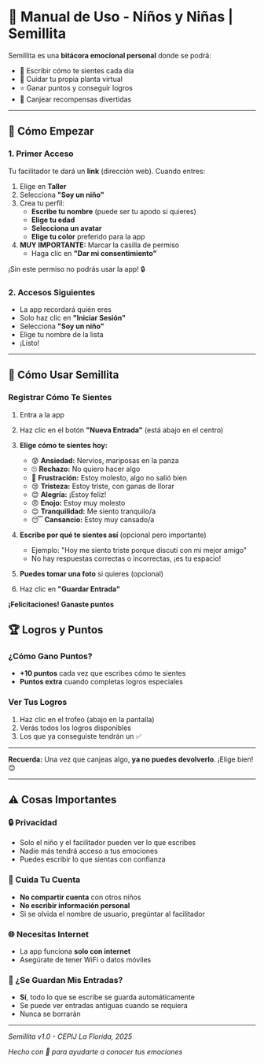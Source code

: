 # 🌱 Manual de Uso - Niños y Niñas | Semillita

Semillita es una **bitácora emocional personal** donde se podrá:
- 📝 Escribir cómo te sientes cada día
- 🌱 Cuidar tu propia planta virtual
- ⭐ Ganar puntos y conseguir logros
- 🎁 Canjear recompensas divertidas

---

## 🚀 Cómo Empezar

### 1. Primer Acceso
Tu facilitador te dará un **link** (dirección web). Cuando entres:

1. Elige en **Taller**
2. Selecciona **"Soy un niño"**
3. Crea tu perfil:
   - **Escribe tu nombre** (puede ser tu apodo si quieres)
   - **Elige tu edad**
   - **Selecciona un avatar**
   - **Elige tu color** preferido para la app
4. **MUY IMPORTANTE:** Marcar la casilla de permiso
   - Haga clic en **"Dar mi consentimiento"**

¡Sin este permiso no podrás usar la app! 🔒

### 2. Accesos Siguientes
- La app recordará quién eres
- Solo haz clic en **"Iniciar Sesión"**
- Selecciona **"Soy un niño"**
- Elige tu nombre de la lista
- ¡Listo!

---

## 🌈 Cómo Usar Semillita

### Registrar Cómo Te Sientes

1. Entra a la app
2. Haz clic en el botón **"Nueva Entrada"** (está abajo en el centro)
3. **Elige cómo te sientes hoy:**
   - 😰 **Ansiedad:** Nervios, mariposas en la panza
   - 🙄 **Rechazo:** No quiero hacer algo
   - 😤 **Frustración:** Estoy molesto, algo no salió bien
   - 😢 **Tristeza:** Estoy triste, con ganas de llorar
   - 😊 **Alegría:** ¡Estoy feliz!
   - 😠 **Enojo:** Estoy muy molesto
   - 😌 **Tranquilidad:** Me siento tranquilo/a
   - 😴 **Cansancio:** Estoy muy cansado/a

4. **Escribe por qué te sientes así** (opcional pero importante)
   - Ejemplo: "Hoy me siento triste porque discutí con mi mejor amigo"
   - No hay respuestas correctas o incorrectas, ¡es tu espacio!

5. **Puedes tomar una foto** si quieres (opcional)

6. Haz clic en **"Guardar Entrada"**

**¡Felicitaciones! Ganaste puntos**

## 🏆 Logros y Puntos

### ¿Cómo Gano Puntos?
- **+10 puntos** cada vez que escribes cómo te sientes
- **Puntos extra** cuando completas logros especiales

### Ver Tus Logros
1. Haz clic en el trofeo (abajo en la pantalla)
2. Verás todos los logros disponibles
3. Los que ya conseguiste tendrán un ✅
---

**Recuerda:** Una vez que canjeas algo, **ya no puedes devolverlo**. ¡Elige bien! 😊

---

## ⚠️ Cosas Importantes

### 🔒 Privacidad
-  Solo el niño y el facilitador pueden ver lo que escribes
-  Nadie más tendrá acceso a tus emociones
-  Puedes escribir lo que sientas con confianza

### 📱 Cuida Tu Cuenta
-  **No compartir cuenta** con otros niños
-  **No escribir información personal**
-  Si se olvida el nombre de usuario, pregúntar al facilitador

### 🌐 Necesitas Internet
- La app funciona **solo con internet**
- Asegúrate de tener WiFi o datos móviles

### 💾 ¿Se Guardan Mis Entradas?
-  **Sí**, todo lo que se escribe se guarda automáticamente
-  Se puede ver entradas antiguas cuando se requiera
-  Nunca se borrarán

---

*Semillita v1.0 - CEPIJ La Florida, 2025*

*Hecho con 💚 para ayudarte a conocer tus emociones*
